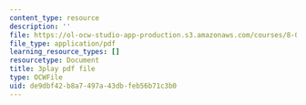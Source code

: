```yaml
---
content_type: resource
description: ''
file: https://ol-ocw-studio-app-production.s3.amazonaws.com/courses/8-01sc-classical-mechanics-fall-2016/de9dbf42b8a7497a43dbfeb56b71c3b0_2tSUT6HDeaw.pdf
file_type: application/pdf
learning_resource_types: []
resourcetype: Document
title: 3play pdf file
type: OCWFile
uid: de9dbf42-b8a7-497a-43db-feb56b71c3b0
---
```


